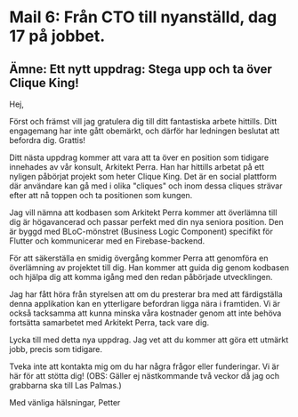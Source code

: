 # Mail 6: Från CTO till nyanställd, dag 17 på jobbet.

## Ämne: Ett nytt uppdrag: Stega upp och ta över Clique King!

Hej,

Först och främst vill jag gratulera dig till ditt fantastiska arbete hittills. Ditt engagemang har inte gått obemärkt, och därför har ledningen beslutat att befordra dig. Grattis!

Ditt nästa uppdrag kommer att vara att ta över en position som tidigare innehades av vår konsult, Arkitekt Perra. Han har hittills arbetat på ett nyligen påbörjat projekt som heter Clique King. Det är en social plattform där användare kan gå med i olika "cliques" och inom dessa cliques strävar efter att nå toppen och ta positionen som kungen.

Jag vill nämna att kodbasen som Arkitekt Perra kommer att överlämna till dig är högavancerad och passar perfekt med din nya seniora position. Den är byggd med BLoC-mönstret (Business Logic Component) specifikt för Flutter och kommunicerar med en Firebase-backend.

För att säkerställa en smidig övergång kommer Perra att genomföra en överlämning av projektet till dig. Han kommer att guida dig genom kodbasen och hjälpa dig att komma igång med den redan påbörjade utvecklingen.

Jag har fått höra från styrelsen att om du presterar bra med att färdigställa denna applikation kan en ytterligare befordran ligga nära i framtiden. Vi är också tacksamma att kunna minska våra kostnader genom att inte behöva fortsätta samarbetet med Arkitekt Perra, tack vare dig.

Lycka till med detta nya uppdrag. Jag vet att du kommer att göra ett utmärkt jobb, precis som tidigare.

Tveka inte att kontakta mig om du har några frågor eller funderingar. Vi är här för att stötta dig! (OBS: Gäller ej nästkommande två veckor då jag och grabbarna ska till Las Palmas.)

Med vänliga hälsningar,
Petter
